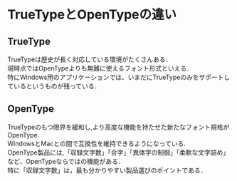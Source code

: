 # TrueTypeとOpenTypeの違い
## TrueType
TrueTypeは歴史が長く対応している環境がたくさんある．  
現時点ではOpenTypeよりも無難に使えるフォント形式といえる．  
特にWindows用のアプリケーションでは、いまだにTrueTypeのみをサポートしているというものが残っている．  

## OpenType
TrueTypeのもつ限界を緩和し,より高度な機能を持たせた新たなフォント規格がOpenType.  
WindowsとMacとの間で互換性を維持できるようになっている.  
OpenType製品には,「収録文字数」「合字」「異体字の制御」「柔軟な文字詰め」など、OpenTypeならではの機能がある．  
特に「収録文字数」は，最も分かりやすい製品選びのポイントである．  
